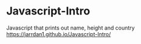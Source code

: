 # Javascript-Intro
Javascript that prints out name, height and country
https://jarrdan1.github.io/Javascript-Intro/
